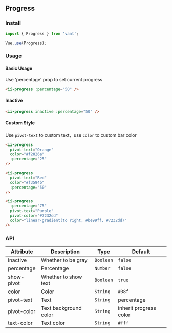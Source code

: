 ## Progress

### Install
``` javascript
import { Progress } from 'vant';

Vue.use(Progress);
```

### Usage

#### Basic Usage
Use 'percentage' prop to set current progress

```html
<ii-progress :percentage="50" />
```


#### Inactive

```html
<ii-progress inactive :percentage="50" />
```


#### Custom Style
Use `pivot-text` to custom text，use `color` to custom bar color

```html
<ii-progress
  pivot-text="Orange"
  color="#f2826a"
  :percentage="25"
/>

<ii-progress
  pivot-text="Red"
  color="#f3594b"
  :percentage="50"
/>

<ii-progress
  :percentage="75"
  pivot-text="Purple"
  pivot-color="#7232dd"
  color="linear-gradient(to right, #be99ff, #7232dd)"
/>
```

### API

| Attribute | Description | Type | Default |
|-----------|-----------|-----------|-------------|
| inactive | Whether to be gray | `Boolean` | `false` |
| percentage | Percentage | `Number` | `false` |
| show-pivot | Whether to show text | `Boolean` | `true` |
| color | Color | `String` | `#38f` |
| pivot-text | Text | `String` | percentage |
| pivot-color | Text background color | `String` | inherit progress color |
| text-color | Text color | `String` | `#fff` |
